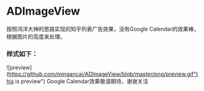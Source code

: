 # ADImageView
按照鸿洋大神的思路实现的知乎列表广告效果，没有Google Calendar的效果棒，根据图片的高度来处理。
### 样式如下：
![preview](https://github.com/mingancai/ADImageView/blob/master/png/preview.gif"this is preview")
Google Calendar效果敬请期待，谢谢关注 
